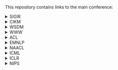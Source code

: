 This repository contains links to the main conference:

<details>
<summary>SIGIR</summary>
<ul>
<li>23: https://dblp.org/db/conf/sigir/sigir2023.html
</li>
<li>22: https://dblp.org/db/conf/sigir/sigir2022.html
</li>
<li>21: https://dblp.org/db/conf/sigir/sigir2021.html
</li>
<li>20: https://dblp.org/db/conf/sigir/sigir2020.html
</li>
<li>19: https://dblp.org/db/conf/sigir/sigir2019.html
</li>
<li>18: https://dblp.org/db/conf/sigir/sigir2018.html
</li>
<li>17: https://dblp.org/db/conf/sigir/sigir2017.html
</li>
<li>16: https://dblp.org/db/conf/sigir/sigir2016.html
</li>
<li>15: https://dblp.org/db/conf/sigir/sigir2015.html
</li>
<li>14: https://dblp.org/db/conf/sigir/sigir2014.html
</li>
<li>13: https://dblp.org/db/conf/sigir/sigir2013.html
</li>
<li>12: https://dblp.org/db/conf/sigir/sigir2012.html
</li>
<li>11: https://dblp.org/db/conf/sigir/sigir2011.html
</li>
<li>10: https://dblp.org/db/conf/sigir/sigir2010.html
</li>
</ul>
</details>

<details>
<summary>CIKM</summary>
<ul>
<li>23</li>
<li>22</li>
<li>21</li>
<li>20</li>
<li>19</li>
<li>18</li>
<li>17</li>
<li>16</li>
<li>15</li>
<li>14</li>
<li>13</li>
<li>12</li>
<li>11</li>
<li>10</li>
</ul>
</details>

<details>
<summary>WSDM</summary>
<ul>
<li>23</li>
<li>22</li>
<li>21</li>
<li>20</li>
<li>19</li>
<li>18</li>
<li>17</li>
<li>16</li>
<li>15</li>
<li>14</li>
<li>13</li>
<li>12</li>
<li>11</li>
<li>10</li>
</ul>
</details>


<details>
<summary>WWW</summary>
<ul>
<li>23</li>
<li>22</li>
<li>21</li>
<li>20</li>
<li>19</li>
<li>18</li>
<li>17</li>
<li>16</li>
<li>15</li>
<li>14</li>
<li>13</li>
<li>12</li>
<li>11</li>
<li>10</li>
</ul>
</details>


<details>
<summary>ACL</summary>
<ul>
<li>23: https://dblp.org/db/conf/acl/acl2023-1.html</li>
<li>22: https://dblp.org/db/conf/acl/acl2022-1.html</li>
<li>21: https://dblp.org/db/conf/acl/acl2021-1.html</li>
<li>20: https://dblp.org/db/conf/acl/acl2020.html</li>
<li>19: https://dblp.org/db/conf/acl/acl2019-1.html</li>
<li>18</li>
<li>17</li>
<li>16</li>
<li>15</li>
<li>14</li>
<li>13</li>
<li>12</li>
<li>11</li>
<li>10</li>
</ul>
</details>


<details>
<summary>EMNLP</summary>
<ul>
<li>23</li>
<li>22</li>
<li>21</li>
<li>20</li>
<li>19</li>
<li>18</li>
<li>17</li>
<li>16</li>
<li>15</li>
<li>14</li>
<li>13</li>
<li>12</li>
<li>11</li>
<li>10</li>
</ul>
</details>

<details>
<summary>NAACL</summary>
<ul>
<li>23</li>
<li>22</li>
<li>21</li>
<li>20</li>
<li>19</li>
<li>18</li>
<li>17</li>
<li>16</li>
<li>15</li>
<li>14</li>
<li>13</li>
<li>12</li>
<li>11</li>
<li>10</li>
</ul>
</details>

<details>
<summary>ICML</summary>
<ul>
<li>23</li>
<li>22</li>
<li>21</li>
<li>20</li>
<li>19</li>
<li>18</li>
<li>17</li>
<li>16</li>
<li>15</li>
<li>14</li>
<li>13</li>
<li>12</li>
<li>11</li>
<li>10</li>
</ul>
</details>

<details>
<summary>ICLR</summary>
<ul>
<li>23</li>
<li>22</li>
<li>21</li>
<li>20</li>
<li>19</li>
<li>18</li>
<li>17</li>
<li>16</li>
<li>15</li>
<li>14</li>
<li>13</li>
<li>12</li>
<li>11</li>
<li>10</li>
</ul>
</details>

<details>
<summary>NIPS</summary>
<ul>
<li>23</li>
<li>22</li>
<li>21</li>
<li>20</li>
<li>19</li>
<li>18</li>
<li>17</li>
<li>16</li>
<li>15</li>
<li>14</li>
<li>13</li>
<li>12</li>
<li>11</li>
<li>10</li>
</ul>
</details>



